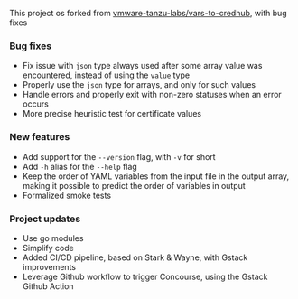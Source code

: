 This project os forked from [vmware-tanzu-labs/vars-to-credhub](https://github.com/vmware-tanzu-labs/vars-to-credhub), with bug fixes

### Bug fixes

- Fix issue with `json` type always used after some array value was encountered, instead of using the `value` type
- Properly use the `json` type for arrays, and only for such values
- Handle errors and properly exit with non-zero statuses when an error occurs
- More precise heuristic test for certificate values

### New features

- Add support for the `--version` flag, with `-v` for short
- Add `-h` alias for the `--help` flag
- Keep the order of YAML variables from the input file in the output array, making it possible to predict the order of variables in output
- Formalized smoke tests

### Project updates

- Use go modules
- Simplify code
- Added CI/CD pipeline, based on Stark & Wayne, with Gstack improvements
- Leverage Github workflow to trigger Concourse, using the Gstack Github Action
